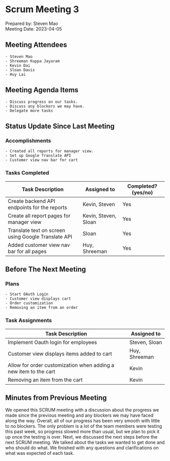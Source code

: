 # Scrum Meeting 3
Prepared by: Steven Mao  
Meeting Date: 2023-04-05

## Meeting Attendees
    - Steven Mao
	- Shreeman Kuppa Jayaram
	- Kevin Dai
	- Sloan Davis
	- Huy Lai

## Meeting Agenda Items
    - Discuss progress on our tasks.
    - Discuss any blockers we may have.
    - Delegate more tasks

## Status Update Since Last Meeting
### Accomplishments
    - Created all reports for manager view.
    - Set up Google Translate API
    - Customer view nav bar for cart


### Tasks Completed

| Task Description                                    | Assigned to          | Completed? (yes/no) |
| --------------------------------------------------- | -------------------- | ------------------- |
| Create backend API endpoints for the reports        | Kevin, Steven        | Yes                 |
| Create all report pages for manager view            | Kevin, Steven, Sloan | Yes                 |
| Translate text on screen using Google Translate API | Sloan                | Yes                 |
| Added customer view nav bar for all pages           | Huy, Shreeman        | Yes                 |

## Before The Next Meeting
### Plans
    - Start OAuth Login
    - Customer view displays cart
    - Order customization
    - Removing an item from an order


### Task Assignments
| Task Description                                                 | Assigned to   |
| ---------------------------------------------------------------- | ------------- |
| Implement Oauth login for employees                              | Steven, Sloan |
| Customer view displays items added to cart                       | Huy, Shreeman |
| Allow for order customization when adding a new item to the cart | Kevin         |
| Removing an item from the cart                                   | Kevin         |

## Minutes from Previous Meeting
We opened this SCRUM meeting with a discussion about the progress we made since the previous meeting and any blockers we may have faced along the way. Overall, all of our progress has been very smooth with little to no blockers. The only problem is a lot of the team members were testing this past week, so progress slowed more than usual, but we plan to pick it up once the testing is over. Next, we discussed the next steps before the next SCRUM meeting. We talked about the tasks we wanted to get done and who should do what. We finished with any questions and clarifications on what was expected of each task.